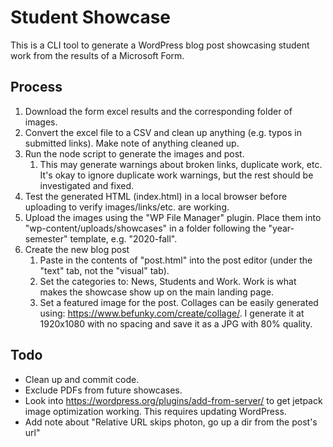 # Student Showcase

This is a CLI tool to generate a WordPress blog post showcasing student work from the results of a Microsoft Form.

## Process

1. Download the form excel results and the corresponding folder of images.
2. Convert the excel file to a CSV and clean up anything (e.g. typos in submitted links). Make note of anything cleaned up.
3. Run the node script to generate the images and post.
   1. This may generate warnings about broken links, duplicate work, etc. It's okay to ignore duplicate work warnings, but the rest should be investigated and fixed. 
4. Test the generated HTML (index.html) in a local browser before uploading to verify images/links/etc. are working.
5. Upload the images using the "WP File Manager" plugin. Place them into "wp-content/uploads/showcases" in a folder following the "year-semester" template, e.g. "2020-fall".
6. Create the new blog post
   1. Paste in the contents of "post.html" into the post editor (under the "text" tab, not the "visual" tab).
   2. Set the categories to: News, Students and Work. Work is what makes the showcase show up on the main landing page.
   3. Set a featured image for the post. Collages can be easily generated using: https://www.befunky.com/create/collage/. I generate it at 1920x1080 with no spacing and save it as a JPG with 80% quality.

## Todo

- Clean up and commit code.
- Exclude PDFs from future showcases.
- Look into https://wordpress.org/plugins/add-from-server/ to get jetpack image optimization working. This requires updating WordPress.
- Add note about "Relative URL skips photon, go up a dir from the post's url"